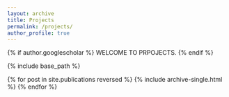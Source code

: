 ```yaml
---
layout: archive
title: Projects
permalink: /projects/
author_profile: true
---
```


{% if author.googlescholar %}
  WELCOME TO PRPOJECTS</a>.</u>
{% endif %}

{% include base_path %}

{% for post in site.publications reversed %}
  {% include archive-single.html %}
{% endfor %}
